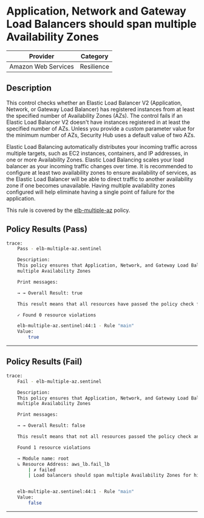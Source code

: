# Application, Network and Gateway Load Balancers should span multiple Availability Zones

| Provider            | Category     |
|---------------------|--------------|
| Amazon Web Services | Resilience   |

## Description

This control checks whether an Elastic Load Balancer V2 (Application, Network, or Gateway Load Balancer) has registered instances from at least the specified number of Availability Zones (AZs). The control fails if an Elastic Load Balancer V2 doesn't have instances registered in at least the specified number of AZs. Unless you provide a custom parameter value for the minimum number of AZs, Security Hub uses a default value of two AZs.

Elastic Load Balancing automatically distributes your incoming traffic across multiple targets, such as EC2 instances, containers, and IP addresses, in one or more Availability Zones. Elastic Load Balancing scales your load balancer as your incoming traffic changes over time. It is recommended to configure at least two availability zones to ensure availability of services, as the Elastic Load Balancer will be able to direct traffic to another availability zone if one becomes unavailable. Having multiple availability zones configured will help eliminate having a single point of failure for the application.

This rule is covered by the [elb-multiple-az](https://github.com/hashicorp/policy-library-NIST-Policy-Set-for-AWS-Terraform/blob/main/policies/elb/elb-multiple-az.sentinel) policy.

## Policy Results (Pass)
```bash
trace:
    Pass - elb-multiple-az.sentinel

    Description:
    This policy ensures that Application, Network, and Gateway Load Balancers span
    multiple Availability Zones

    Print messages:

    → → Overall Result: true

    This result means that all resources have passed the policy check for the policy elb-multiple-az.

    ✓ Found 0 resource violations

    elb-multiple-az.sentinel:44:1 - Rule "main"
    Value:
        true
```

---

## Policy Results (Fail)
```bash
trace:
    Fail - elb-multiple-az.sentinel

    Description:
    This policy ensures that Application, Network, and Gateway Load Balancers span
    multiple Availability Zones

    Print messages:

    → → Overall Result: false

    This result means that not all resources passed the policy check and the protected behavior is not allowed for the policy elb-multiple-az.

    Found 1 resource violations

    → Module name: root
    ↳ Resource Address: aws_lb.fail_lb
        | ✗ failed
        | Load balancers should span multiple Availability Zones for high availability. Refer to https://docs.aws.amazon.com/securityhub/latest/userguide/elb-controls.html#elb-13 for more details.


    elb-multiple-az.sentinel:44:1 - Rule "main"
    Value:
        false
```

---
